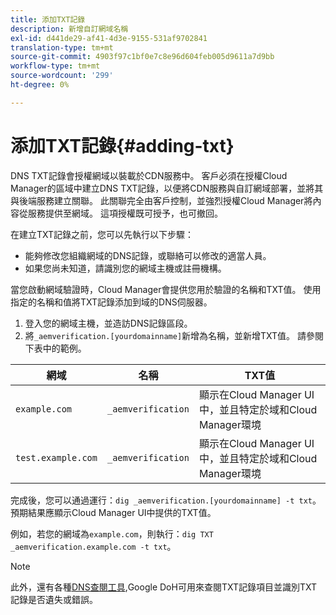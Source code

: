 ```yaml
---
title: 添加TXT記錄
description: 新增自訂網域名稱
exl-id: d441de29-af41-4d3e-9155-531af9702841
translation-type: tm+mt
source-git-commit: 4903f97c1bf0e7c8e96d604feb005d9611a7d9bb
workflow-type: tm+mt
source-wordcount: '299'
ht-degree: 0%

---
```


# 添加TXT記錄{#adding-txt}

DNS TXT記錄會授權網域以裝載於CDN服務中。 客戶必須在授權Cloud Manager的區域中建立DNS TXT記錄，以便將CDN服務與自訂網域部署，並將其與後端服務建立關聯。 此關聯完全由客戶控制，並強烈授權Cloud Manager將內容從服務提供至網域。 這項授權既可授予，也可撤回。

在建立TXT記錄之前，您可以先執行以下步驟：

* 能夠修改您組織網域的DNS記錄，或聯絡可以修改的適當人員。
* 如果您尚未知道，請識別您的網域主機或註冊機構。

當您啟動網域驗證時，Cloud Manager會提供您用於驗證的名稱和TXT值。 使用指定的名稱和值將TXT記錄添加到域的DNS伺服器。

1. 登入您的網域主機，並造訪DNS記錄區段。
1. 將`_aemverification.[yourdomainname]`新增為名稱，並新增TXT值。
請參閱下表中的範例。

| 網域 | 名稱 | TXT值 |
|--- |--- |---|
| `example.com` | `_aemverification` | 顯示在Cloud Manager UI中，並且特定於域和Cloud Manager環境 |
| `test.example.com` | `_aemverification` | 顯示在Cloud Manager UI中，並且特定於域和Cloud Manager環境 |

完成後，您可以通過運行：`dig _aemverification.[yourdomainname] -t txt`。
預期結果應顯示Cloud Manager UI中提供的TXT值。

例如，若您的網域為`example.com`，則執行：`dig TXT _aemverification.example.com -t txt`。

>[!NOTE]
>此外，還有各種[DNS查閱工具](https://www.ultratools.com/tools/dnsLookup),Google DoH可用來查閱TXT記錄項目並識別TXT記錄是否遺失或錯誤。
